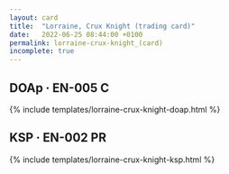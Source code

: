 ```yaml
---
layout: card
title:  "Lorraine, Crux Knight (trading card)"
date:   2022-06-25 08:44:00 +0100
permalink: lorraine-crux-knight_(card)
incomplete: true
---
```


## DOAp &middot; EN-005 C

{% include templates/lorraine-crux-knight-doap.html %}


## KSP &middot; EN-002 PR

{% include templates/lorraine-crux-knight-ksp.html %}
